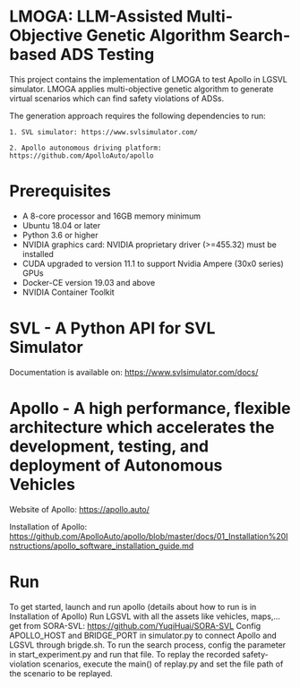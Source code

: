 # LMOGA: LLM-Assisted Multi-Objective Genetic Algorithm Search-based ADS Testing

This project contains the implementation of LMOGA to test Apollo in LGSVL simulator. 
LMOGA applies multi-objective genetic algorithm to generate virtual scenarios which can find safety violations of ADSs.

The generation approach requires the following dependencies to run:

	1. SVL simulator: https://www.svlsimulator.com/
	
	2. Apollo autonomous driving platform: https://github.com/ApolloAuto/apollo


# Prerequisites

* A 8-core processor and 16GB memory minimum
* Ubuntu 18.04 or later
* Python 3.6 or higher
* NVIDIA graphics card: NVIDIA proprietary driver (>=455.32) must be installed
* CUDA upgraded to version 11.1 to support Nvidia Ampere (30x0 series) GPUs
* Docker-CE version 19.03 and above
* NVIDIA Container Toolkit


# SVL - A Python API for SVL Simulator

Documentation is available on: https://www.svlsimulator.com/docs/

# Apollo - A high performance, flexible architecture which accelerates the development, testing, and deployment of Autonomous Vehicles

Website of Apollo: https://apollo.auto/

Installation of Apollo: https://github.com/ApolloAuto/apollo/blob/master/docs/01_Installation%20Instructions/apollo_software_installation_guide.md

# Run
To get started, launch and run apollo (details about how to run is in Installation of Apollo)
Run LGSVL with all the assets like vehicles, maps,... get from SORA-SVL: https://github.com/YuqiHuai/SORA-SVL
Config APOLLO_HOST and BRIDGE_PORT in simulator.py to connect Apollo and LGSVL through brigde.sh.
To run the search process, config the parameter in start_experiment.py and run that file.
To replay the recorded safety-violation scenarios, execute the main() of replay.py and set the file path of the scenario to be replayed.



